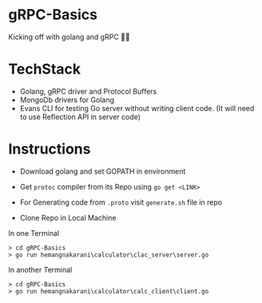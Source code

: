 # gRPC-Basics
Kicking off with golang and gRPC 🤩🥳

# TechStack
- Golang, gRPC driver and Protocol Buffers
- MongoDb drivers for Golang
- Evans CLI for testing Go server without writing client code. (It will need to use Reflection API in server code)

# Instructions
- Download golang and set GOPATH in environment
- Get `protoc` compiler from its Repo using ```go get <LINK>```
- For Generating code from `.proto` visit `generate.sh` file in repo

- Clone Repo in Local Machine

In one Terminal
```
> cd gRPC-Basics
> go run hemangnakarani\calculator\clac_server\server.go
```
In another Terminal
```
> cd gRPC-Basics
> go run hemangnakarani\calculator\calc_client\client.go
```

